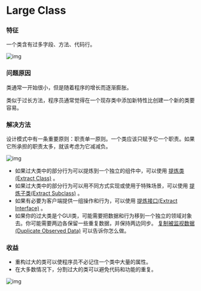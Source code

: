 # Large Class

### 特征

一个类含有过多字段、方法、代码行。

![img](https://raw.githubusercontent.com/atlantis1024/JavaParty/master/images/%E7%BC%96%E7%A8%8B/%E9%AB%98%E6%95%88%E7%BC%96%E7%A8%8B/%E9%87%8D%E6%9E%84/large-class-1.png)

### 问题原因

类通常一开始很小，但是随着程序的增长而逐渐膨胀。

类似于过长方法，程序员通常觉得在一个现存类中添加新特性比创建一个新的类要容易。



### 解决方法

设计模式中有一条重要原则：职责单一原则。一个类应该只赋予它一个职责。如果它所承担的职责太多，就该考虑为它减减负。

![img](https://raw.githubusercontent.com/atlantis1024/JavaParty/master/images/%E7%BC%96%E7%A8%8B/%E9%AB%98%E6%95%88%E7%BC%96%E7%A8%8B/%E9%87%8D%E6%9E%84/large-class-2.png)

- 如果过大类中的部分行为可以提炼到一个独立的组件中，可以使用 [提炼类(Extract Class)](https://sourcemaking.com/refactoring/extract-class) 。
- 如果过大类中的部分行为可以用不同方式实现或使用于特殊场景，可以使用 [提炼子类(Extract Subclass)](https://sourcemaking.com/refactoring/extract-subclass) 。
- 如果有必要为客户端提供一组操作和行为，可以使用 [提炼接口(Extract Interface)](https://sourcemaking.com/refactoring/extract-interface) 。
- 如果你的过大类是个GUI类，可能需要把数据和行为移到一个独立的领域对象去。你可能需要两边各保留一些重复数据，并保持两边同步。 [复制被监视数据(Duplicate Observed Data)](https://sourcemaking.com/refactoring/duplicate-observed-data) 可以告诉你怎么做。


### 收益

- 重构过大的类可以使程序员不必记住一个类中大量的属性。
- 在大多数情况下，分割过大的类可以避免代码和功能的重复。

![img](https://raw.githubusercontent.com/atlantis1024/JavaParty/master/images/%E7%BC%96%E7%A8%8B/%E9%AB%98%E6%95%88%E7%BC%96%E7%A8%8B/%E9%87%8D%E6%9E%84/large-class-3.png)